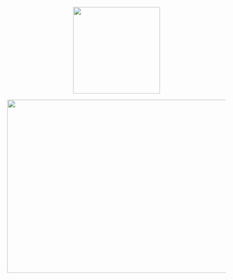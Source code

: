 <p align="center">
  <img width="200" height="200" src="https://github.com/Ploirad/WRO-2024-ArduMASTERS/assets/148375115/122c7233-1e41-4727-894d-9d810f12458b">
</p>

<p align="center">
 <img width="700" height="400" src="https://github.com/Ploirad/WRO-2024-ArduMASTERS/blob/francisco-y-mario/schemes/Hardware.png">
</p>

